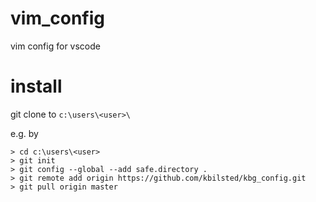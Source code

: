 # vim_config
vim config for vscode

# install
git clone to `c:\users\<user>\`


e.g. by

```
> cd c:\users\<user>
> git init 
> git config --global --add safe.directory .
> git remote add origin https://github.com/kbilsted/kbg_config.git
> git pull origin master
```


